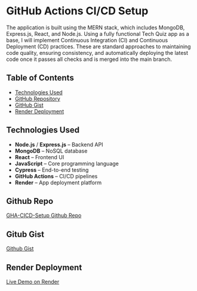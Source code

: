 # GitHub Actions CI/CD Setup

The application is built using the MERN stack, which includes MongoDB, Express.js, React, and Node.js. Using a fully functional Tech Quiz app as a base, I will implement Continuous Integration (CI) and Continuous Deployment (CD) practices. These are standard approaches to maintaining code quality, ensuring consistency, and automatically deploying the latest code once it passes all checks and is merged into the main branch.

## Table of Contents

- [Technologies Used](#technologies-used)
- [GitHub Repository](#github-repository)
- [GitHub Gist](#github-gist)
- [Render Deployment](#render-deployment)

## Technologies Used

- **Node.js** / **Express.js** – Backend API
- **MongoDB** – NoSQL database
- **React** – Frontend UI
- **JavaScript** – Core programming language
- **Cypress** – End-to-end testing
- **GitHub Actions** – CI/CD pipelines
- **Render** – App deployment platform

## Github Repo

[GHA-CICD-Setup Github Repo](https://github.com/lobungen/GHA-CICD-Setup)

## Gitub Gist

[Github Gist](https://gist.github.com/lobungen/5b11a3b62375d4d7710e0d10e3beeca7)

## Render Deployment

[Live Demo on Render](https://gha-cicd-setup.onrender.com)
